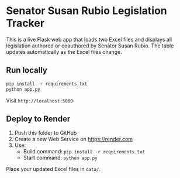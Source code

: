 # Senator Susan Rubio Legislation Tracker

This is a live Flask web app that loads two Excel files and displays all legislation authored or coauthored by Senator Susan Rubio. The table updates automatically as the Excel files change.

## Run locally

```bash
pip install -r requirements.txt
python app.py
```

Visit `http://localhost:5000`

## Deploy to Render

1. Push this folder to GitHub
2. Create a new Web Service on https://render.com
3. Use:
   - Build command: `pip install -r requirements.txt`
   - Start command: `python app.py`

Place your updated Excel files in `data/`.

